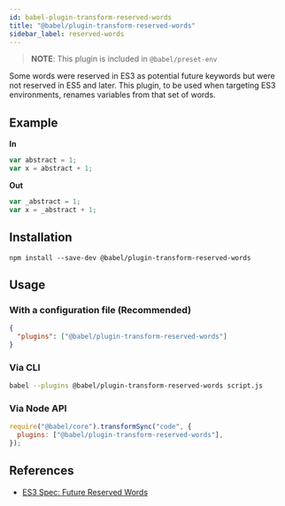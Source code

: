 ```yaml
---
id: babel-plugin-transform-reserved-words
title: "@babel/plugin-transform-reserved-words"
sidebar_label: reserved-words
---
```


> **NOTE**: This plugin is included in `@babel/preset-env`

Some words were reserved in ES3 as potential future keywords but were not
reserved in ES5 and later. This plugin, to be used when targeting ES3
environments, renames variables from that set of words.

## Example

**In**

```js title="JavaScript"
var abstract = 1;
var x = abstract + 1;
```

**Out**

```js title="JavaScript"
var _abstract = 1;
var x = _abstract + 1;
```

## Installation

```shell npm2yarn
npm install --save-dev @babel/plugin-transform-reserved-words
```

## Usage

### With a configuration file (Recommended)

```json title="babel.config.json"
{
  "plugins": ["@babel/plugin-transform-reserved-words"]
}
```

### Via CLI

```sh title="Shell"
babel --plugins @babel/plugin-transform-reserved-words script.js
```

### Via Node API

```js title="JavaScript"
require("@babel/core").transformSync("code", {
  plugins: ["@babel/plugin-transform-reserved-words"],
});
```

## References

- [ES3 Spec: Future Reserved Words](http://www.ecma-international.org/publications/files/ECMA-ST-ARCH/ECMA-262,%203rd%20edition,%20December%201999.pdf#page=26)
